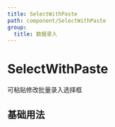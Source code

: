 ```yaml
---
title: SelectWithPaste
path: component/SelectWithPaste
group:
  title: 数据录入
---
```


# SelectWithPaste

可粘贴修改批量录入选择框

## 基础用法

<code src="./demo/Basic.tsx"></code>
